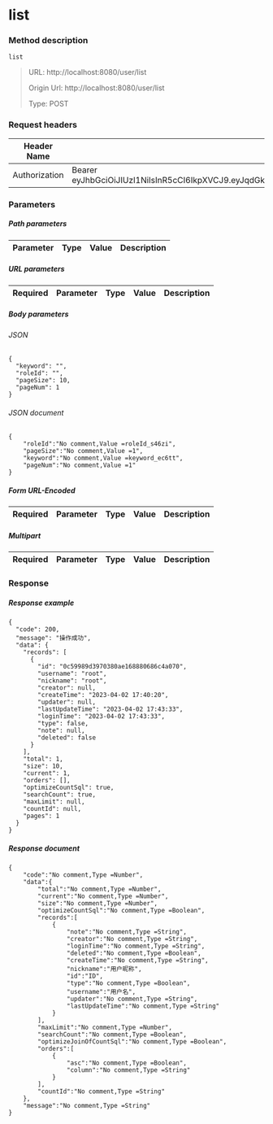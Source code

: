 # list

### Method description

```
list
```

> URL: http://localhost:8080/user/list
>
> Origin Url: http://localhost:8080/user/list
>
> Type: POST


### Request headers

|Header Name| Header Value|
|---------|------|
|Authorization|Bearer eyJhbGciOiJIUzI1NiIsInR5cCI6IkpXVCJ9.eyJqdGkiOiI2ODA1OTA1Yi1kZTk5LTQzMDQtOTI2OC04YTQzYjM1YzI2YmQiLCJpc3MiOiIwYzU5OTg5ZDM5NzAzODBhZTE2ODg4MDY4NmM0YTA3MCIsInN1YiI6IjBjNTk5ODlkMzk3MDM4MGFlMTY4ODgwNjg2YzRhMDcwIiwiZXhwIjoxNjgyOTU4NjMxLCJhdWQiOiJtZnMiLCJzY29wZSI6WyJ1c2VyTWFuIiwiZ2V0Snd0IiwiZ2VuZXJhdGVKd3QiLCJzZWFyY2hTZXNzaW9uIiwicm9sZSIsImtpY2tvdXQiLCJkaXNhYmxlIiwiY29ubmVjdCIsInB1c2giLCJwdWJsaXNoIiwiY29uc3VtZSIsInF1ZXJ5Il19.b12uFC0KnAoNCtcgJknhoxJoQ8RxJHexMyLBRoFHroo|

### Parameters

##### Path parameters

| Parameter | Type | Value | Description |
|---------|------|------|------------|


##### URL parameters

|Required| Parameter | Type | Value | Description |
|---------|---------|------|------|------------|


##### Body parameters

###### JSON

```
{
  "keyword": "",
  "roleId": "",
  "pageSize": 10,
  "pageNum": 1
}
```

###### JSON document

```
{
	"roleId":"No comment,Value =roleId_s46zi",
	"pageSize":"No comment,Value =1",
	"keyword":"No comment,Value =keyword_ec6tt",
	"pageNum":"No comment,Value =1"
}
```


##### Form URL-Encoded
|Required| Parameter | Type | Value | Description |
|---------|---------|------|------|------------|


##### Multipart
|Required | Parameter | Type | Value | Description |
|---------|---------|------|------|------------|


### Response

##### Response example

```
{
  "code": 200,
  "message": "操作成功",
  "data": {
    "records": [
      {
        "id": "0c59989d3970380ae168880686c4a070",
        "username": "root",
        "nickname": "root",
        "creator": null,
        "createTime": "2023-04-02 17:40:20",
        "updater": null,
        "lastUpdateTime": "2023-04-02 17:43:33",
        "loginTime": "2023-04-02 17:43:33",
        "type": false,
        "note": null,
        "deleted": false
      }
    ],
    "total": 1,
    "size": 10,
    "current": 1,
    "orders": [],
    "optimizeCountSql": true,
    "searchCount": true,
    "maxLimit": null,
    "countId": null,
    "pages": 1
  }
}
```

##### Response document
```
{
	"code":"No comment,Type =Number",
	"data":{
		"total":"No comment,Type =Number",
		"current":"No comment,Type =Number",
		"size":"No comment,Type =Number",
		"optimizeCountSql":"No comment,Type =Boolean",
		"records":[
			{
				"note":"No comment,Type =String",
				"creator":"No comment,Type =String",
				"loginTime":"No comment,Type =String",
				"deleted":"No comment,Type =Boolean",
				"createTime":"No comment,Type =String",
				"nickname":"用户昵称",
				"id":"ID",
				"type":"No comment,Type =Boolean",
				"username":"用户名",
				"updater":"No comment,Type =String",
				"lastUpdateTime":"No comment,Type =String"
			}
		],
		"maxLimit":"No comment,Type =Number",
		"searchCount":"No comment,Type =Boolean",
		"optimizeJoinOfCountSql":"No comment,Type =Boolean",
		"orders":[
			{
				"asc":"No comment,Type =Boolean",
				"column":"No comment,Type =String"
			}
		],
		"countId":"No comment,Type =String"
	},
	"message":"No comment,Type =String"
}
```


